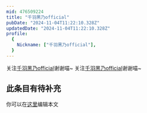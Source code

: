 ```yaml
---
mid: 476509224
title: "千羽黑乃official"
pubDate: "2024-11-04T11:22:10.328Z"
updatedDate: "2024-11-04T11:22:10.328Z"
profile:
  {
    Nickname: ["千羽黑乃official"],
  }
---
```


关注[千羽黑乃official](https://space.bilibili.com/476509224)谢谢喵~ 关注[千羽黑乃official](https://space.bilibili.com/476509224)谢谢喵~

## 此条目有待补充
你可以在[这里](https://github.com/Yuhanawa/VTuber.ICU/edit/master/src/content/v/千羽黑乃official/index.md)编辑本文
